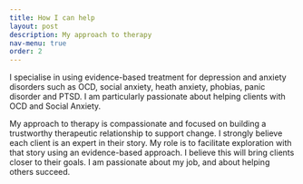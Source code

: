 ```yaml
---
title: How I can help
layout: post
description: My approach to therapy
nav-menu: true
order: 2
---
```


I specialise in using evidence-based treatment for depression and anxiety disorders such as OCD, social anxiety, heath anxiety, phobias, panic disorder and PTSD. I am particularly passionate about helping clients with OCD and Social Anxiety.

My approach to therapy is compassionate and focused on building a trustworthy therapeutic relationship to support change. I strongly believe each client is an expert in their story. My role is to facilitate exploration with that story using an evidence-based approach. I believe this will bring clients closer to their goals. I am passionate about my job, and about helping others succeed.
